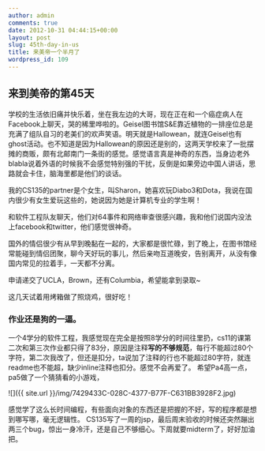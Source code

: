 ```yaml
---
author: admin
comments: true
date: 2012-10-31 04:44:15+00:00
layout: post
slug: 45th-day-in-us
title: 来美帝一个半月了
wordpress_id: 109
---
```


## 来到美帝的第45天



学校的生活依旧痛并快乐着，坐在我左边的大哥，现在正在和一个癌症病人在Facebook上聊天，哭的稀里哗啦的。Geisel图书馆S&E靠近植物的一排座位总是充满了组队自习的老美们的欢声笑语。明天就是Hallowean，就连Geisel也有ghost活动。也不知道是因为Hallowean的原因还是别的，这两天学校来了一批摆摊的商贩，颇有北邮南门一条街的感觉。感觉语言真是神奇的东西，当身边老外blabla说着外语的时候我不会感觉特别强的干扰，反倒是如果旁边中国人讲话，思路就会卡住，脑海里都是他们的谈话。

我的CS135的partner是个女生，叫Sharon，她喜欢玩Diabo3和Dota，我说在国内很少有女生爱玩这些的，她说因为她是计算机专业的学生啊！

和软件工程队友聊天，他们对64事件和网络审查很感兴趣，我和他们说国内没法上facebook和twitter，他们感觉很神奇。

国外的情侣很少有从早到晚黏在一起的，大家都是很忙碌，到了晚上，在图书馆经常能碰到情侣团聚，聊今天好玩的事儿，然后亲吻互道晚安，告别离开，从没有像国内常见的拉着手，一天都不分离。

申请递交了UCLA，Brown，还有Columbia，希望能拿到录取~

这几天试着用烤箱做了照烧鸡，很好吃！



### 作业还是狗的一逼。





一个4学分的软件工程，我感觉现在完全是按照8学分的时间往里扔，cs11的课第二次和第三次作业都只得了83分，原因是注释**写的不够规范**，每行不能超过80个字符，第二次我改了，但还是扣分，ta说加了注释的行也不能超过80字符，就连readme也不能超，缺少inline注释也扣分。感觉不会再爱了。
希望Pa4高一点，pa5做了一个猜猜看的小游戏，

![]({{ site.url }}/img/7429433C-028C-4377-B77F-C631BB3928F2.jpg)

感觉学了这么长时间编程，有些面向对象的东西还是把握的不好，写的程序都是想到哪写哪，毫无逻辑性。
CS135写了一周的jsp，最后周末验收的时候还突然蹦出两三个bug，惊出一身冷汗，还是自己不够细心。下周就要midterm了，好好加油把。



